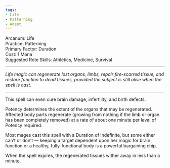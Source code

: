 ```yaml
---
tags:
- Life
- Patterning
- Adept
---
```


Arcanum: Life\
Practice: Patterning\
Primary Factor: Duration\
Cost: 1 Mana\
Suggested Rote Skills: Athletics, Medicine, Survival

---

_Life magic can regenerate lost organs, limbs, repair fire-scarred tissue, and restore function to dead tissues, provided the subject is still alive when the spell is cast._

---

This spell can even cure brain damage, infertility, and birth defects.

Potency determines the extent of the organs that may be regenerated. Affected body parts regenerate (growing from nothing if the limb or organ has been completely removed) at a rate of about one minute per level of Potency required.

Most mages cast this spell with a Duration of Indefinite, but some either can’t or don’t — keeping a target dependent upon her magic for brain function or a healthy, fully-functional body is a powerful bargaining chip.

When the spell expires, the regenerated tissues wither away in less than a minute.